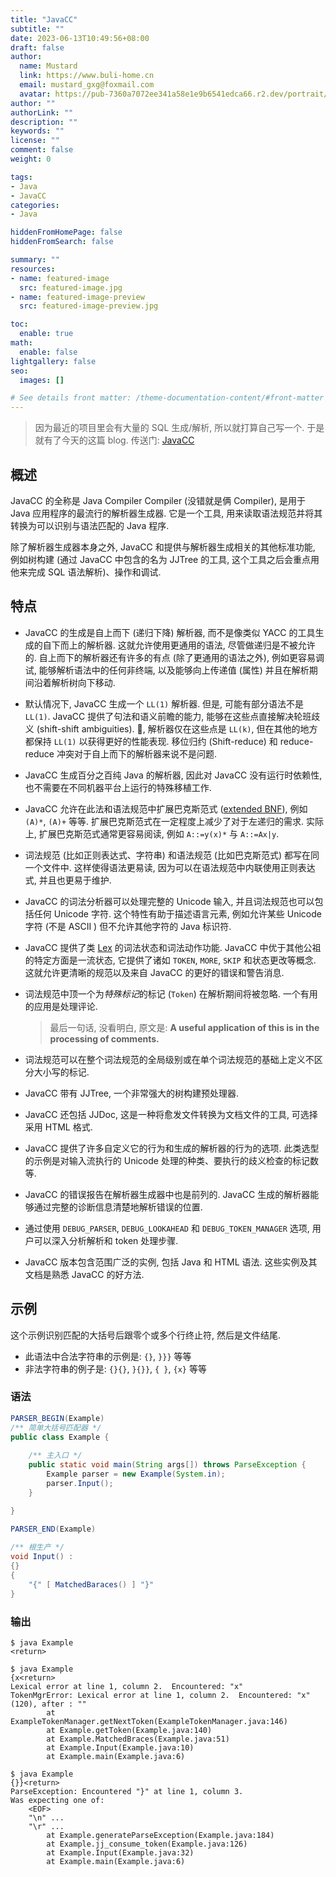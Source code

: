 ```yaml
---
title: "JavaCC"
subtitle: ""
date: 2023-06-13T10:49:56+08:00
draft: false
author:
  name: Mustard	
  link: https://www.buli-home.cn
  email: mustard_gxg@foxmail.com
  avatar: https://pub-7360a7072ee341a58e1e9b6541edca66.r2.dev/portrait/mustard.png
author: ""
authorLink: ""
description: ""
keywords: ""
license: ""
comment: false
weight: 0

tags:
- Java
- JavaCC
categories:
- Java

hiddenFromHomePage: false
hiddenFromSearch: false

summary: ""
resources:
- name: featured-image
  src: featured-image.jpg
- name: featured-image-preview
  src: featured-image-preview.jpg

toc:
  enable: true
math:
  enable: false
lightgallery: false
seo:
  images: []

# See details front matter: /theme-documentation-content/#front-matter
---
```


<!--more-->



> 因为最近的项目里会有大量的 SQL 生成/解析, 所以就打算自己写一个. 于是就有了今天的这篇 blog. 
> 传送门: [JavaCC](https://javacc.github.io/javacc/)

## 概述
JavaCC 的全称是 Java Compiler Compiler (没错就是俩 Compiler), 是用于 Java 应用程序的最流行的解析器生成器. 它是一个工具, 用来读取语法规范并将其转换为可以识别与语法匹配的 Java 程序. 

除了解析器生成器本身之外, JavaCC 和提供与解析器生成相关的其他标准功能, 例如树构建 (通过 JavaCC 中包含的名为 JJTree 的工具, 这个工具之后会重点用他来完成 SQL 语法解析)、操作和调试. 

## 特点
* JavaCC 的生成是自上而下 (递归下降) 解析器, 而不是像类似 YACC 的工具生成的自下而上的解析器. 这就允许使用更通用的语法, 尽管做递归是不被允许的. 自上而下的解析器还有许多的有点 (除了更通用的语法之外), 例如更容易调试, 能够解析语法中的任何非终端, 以及能够向上传递值 (属性) 并且在解析期间沿着解析树向下移动. 
* 默认情况下, JavaCC 生成一个 `LL(1)` 解析器. 但是, 可能有部分语法不是 `LL(1)`. JavaCC 提供了句法和语义前瞻的能力, 能够在这些点直接解决轮班歧义 (shift-shift ambiguities). 🌰, 解析器仅在这些点是 `LL(k)`, 但在其他的地方都保持 `LL(1)` 以获得更好的性能表现. 移位归约 (Shift-reduce) 和 reduce-reduce 冲突对于自上而下的解析器来说不是问题. 
* JavaCC 生成百分之百纯 Java 的解析器, 因此对 JavaCC 没有运行时依赖性, 也不需要在不同机器平台上运行的特殊移植工作. 
* JavaCC 允许在此法和语法规范中扩展巴克斯范式 ([extended BNF](https://en.wikipedia.org/wiki/Extended_Backus%E2%80%93Naur_form)), 例如 `(A)*`, `(A)+` 等等. 扩展巴克斯范式在一定程度上减少了对于左递归的需求. 实际上, 扩展巴克斯范式通常更容易阅读, 例如 `A::=y(x)*` 与 `A::=Ax|y`. 
* 词法规范 (比如正则表达式、字符串) 和语法规范 (比如巴克斯范式) 都写在同一个文件中. 这样使得语法更易读, 因为可以在语法规范中内联使用正则表达式, 并且也更易于维护. 
* JavaCC 的词法分析器可以处理完整的 Unicode 输入, 并且词法规范也可以包括任何 Unicode 字符. 这个特性有助于描述语言元素, 例如允许某些 Unicode 字符 (不是 ASCII ) 但不允许其他字符的 Java 标识符. 
* JavaCC 提供了类 [Lex](https://en.wikipedia.org/wiki/Lex_(software)) 的词法状态和词法动作功能. JavaCC 中优于其他公祖的特定方面是一流状态, 它提供了诸如 `TOKEN`, `MORE`, `SKIP` 和状态更改等概念. 这就允许更清晰的规范以及来自 JavaCC 的更好的错误和警告消息. 
* 词法规范中顶一个为*特殊标记*的标记 (`Token`) 在解析期间将被忽略. 一个有用的应用是处理评论. 
	
	> 最后一句话, 没看明白, 原文是: **A useful application of this is in the processing of comments.** 
* 词法规范可以在整个词法规范的全局级别或在单个词法规范的基础上定义不区分大小写的标记. 
* JavaCC 带有 JJTree, 一个非常强大的树构建预处理器. 
* JavaCC 还包括 JJDoc, 这是一种将愈发文件转换为文档文件的工具, 可选择采用 HTML 格式. 
* JavaCC 提供了许多自定义它的行为和生成的解析器的行为的选项. 此类选型的示例是对输入流执行的 Unicode 处理的种类、要执行的歧义检查的标记数等. 
* JavaCC 的错误报告在解析器生成器中也是前列的. JavaCC 生成的解析器能够通过完整的诊断信息清楚地解析错误的位置. 
* 通过使用 `DEBUG_PARSER`, `DEBUG_LOOKAHEAD` 和 `DEBUG_TOKEN_MANAGER` 选项, 用户可以深入分析解析和 token 处理步骤. 
* JavaCC 版本包含范围广泛的实例, 包括 Java 和 HTML 语法. 这些实例及其文档是熟悉 JavaCC 的好方法. 

## 示例
这个示例识别匹配的大括号后跟零个或多个行终止符, 然后是文件结尾. 

* 此语法中合法字符串的示例是: 
	`{}`, `}}}` 等等
* 非法字符串的例子是:
	`{}{}`, `}{}}`, `{ }`, `{x}` 等等
	
### 语法
```java
PARSER_BEGIN(Example)
/** 简单大括号匹配器 */
public class Example {
	
	/** 主入口 */
	public static void main(String args[]) throws ParseException {
		Example parser = new Example(System.in);
		parser.Input();
	}

}

PARSER_END(Example)
	
/** 根生产 */
void Input() : 
{}
{
	"{" [ MatchedBaraces() ] "}"
}
```

### 输出
```terminal
$ java Example
<return>
```

```terminal
$ java Example
{x<return>
Lexical error at line 1, column 2.  Encountered: "x"
TokenMgrError: Lexical error at line 1, column 2.  Encountered: "x" (120), after : ""
        at ExampleTokenManager.getNextToken(ExampleTokenManager.java:146)
        at Example.getToken(Example.java:140)
        at Example.MatchedBraces(Example.java:51)
        at Example.Input(Example.java:10)
        at Example.main(Example.java:6)
```

```terminal
$ java Example
{}}<return>
ParseException: Encountered "}" at line 1, column 3.
Was expecting one of:
    <EOF>
    "\n" ...
    "\r" ...
        at Example.generateParseException(Example.java:184)
        at Example.jj_consume_token(Example.java:126)
        at Example.Input(Example.java:32)
        at Example.main(Example.java:6)
```
